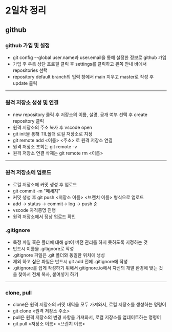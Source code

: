 # 2일차 정리
## github
### github 가입 및 설정
- git config --global user.name과 user.email을 통해 설정한 정보로 github 가입
- 가입 후 우측 상단 프로필 클릭 후 settings를 클릭하고 왼쪽 안내 바에서 repositories 선택
- repository default branch의 입력 창에서 main 지우고 master로 작성 후 update 클릭
---
### 원격 저장소 생성 및 연결
- new repository 클릭 후 저장소의 이름, 설명, 공개 여부 선택 후 create repository 클릭
- 원격 저장소의 주소 복사 후 vscode open
- git init을 통해 TIL폴더 로컬 저장소로 지정
- git remote add <이름> <주소> 로 원격 저장소 연결
- 원격 저장소 조회는 git remote -v
- 원격 저장소 연결 삭제는 git remote rm <이름>
---
### 원격 저장소에 업로드
- 로컬 저장소에 커밋 생성 후 업로드
- git commit -m "메세지"
- 커밋 생성 후 git push <저장소 이름> <브랜치 이름> 형식으로 업로드
- add -> status -> commit-> log -> push 순
- vscode 자격증명 진행
- 원격 저장소에서 정상 업로드 확인
### .gitignore
- 특정 파일 혹은 폴더에 대해 git이 버전 관리를 하지 못하도록 지정하는 것
- 반드시 이름을 .gitignore로 작성
- .gitignore 파일은 .git 폴더와 동일한 위치에 생성
- 제외 하고 싶은 파일은 반드시 git add 전에 .gitignore에 작성
- .gitignore를 쉽게 작성하기 위해서 gitignore.io에서 자신의 개발 환경에 맞는 것을 찾아서 전체 복사, 붙여넣기 하기
---
### clone, pull
- clone은 원격 저장소의 커밋 내역을 모두 가져와서, 로컬 저장소를 생성하는 명령어
- git clone <원격 저장소 주소>
- pull은 원격 저장소의 변경 사항을 가져와서, 로컬 저장소를 업데이트하는 명령어
- git pull <저장소 이름> <브랜치 이름>
